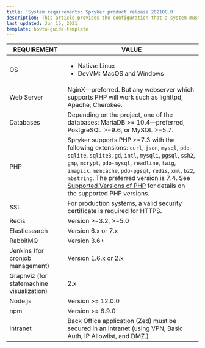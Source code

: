 ```yaml
---
title: 'System requirements: Spryker product release 202108.0'
description: This article provides the configuration that a system must have in order for the Spryker project to run smoothly and efficiently.
last_updated: Jun 16, 2021
template: howto-guide-template
---
```

| REQUIREMENT                               | VALUE                                                                                                                                                                                                                                                                                                                                                                                                                                                             |
|-------------------------------------------|-------------------------------------------------------------------------------------------------------------------------------------------------------------------------------------------------------------------------------------------------------------------------------------------------------------------------------------------------------------------------------------------------------------------------------------------------------------------|
| OS                                        | <ul><li>Native: Linux</li><li>DevVM: MacOS and Windows</li></ul>                                                                                                                                                                                                                                                                                                                                                                                                  |
| Web Server                                | NginX—preferred. But any webserver which supports PHP will work such as lighttpd, Apache, Cherokee.                                                                                                                                                                                                                                                                                                                                                               |
| Databases                                 | Depending on the project, one of the databases: MariaDB >= 10.4—preferred, PostgreSQL >=9.6, or MySQL >=5.7.                                                                                                                                                                                                                                                                                                                                                      |
| PHP                                       | Spryker supports PHP >=7.3 with the following extensions: `curl`, `json`, `mysql`, `pdo-sqlite`, `sqlite3`, `gd`, `intl`, `mysqli`, `pgsql`, `ssh2`, `gmp`, `mcrypt`, `pdo-mysql`, `readline`, `twig`, `imagick`, `memcache`, `pdo-pgsql`, `redis`, `xml`, `bz2`, `mbstring`. The preferred version is 7.4. See [Supported Versions of PHP](/docs/scos/user/intro-to-spryker/whats-new/supported-versions-of-php.html) for details on the supported PHP versions. |
| SSL                                       | For production systems, a valid security certificate is required for HTTPS.                                                                                                                                                                                                                                                                                                                                                                                       |
| Redis                                     | Version >=3.2, >=5.0                                                                                                                                                                                                                                                                                                                                                                                                                                              |
| Elasticsearch                             | Version 6.x or 7.x                                                                                                                                                                                                                                                                                                                                                                                                                                                |
| RabbitMQ                                  | Version 3.6+                                                                                                                                                                                                                                                                                                                                                                                                                                                      |
| Jenkins (for cronjob management)          | Version 1.6.x or 2.x                                                                                                                                                                                                                                                                                                                                                                                                                                              |
| Graphviz (for statemachine visualization) | 2.x                                                                                                                                                                                                                                                                                                                                                                                                                                                               |
| Node.js                                   | Version >= 12.0.0                                                                                                                                                                                                                                                                                                                                                                                                                                                 |
| npm                                       | Version >= 6.9.0                                                                                                                                                                                                                                                                                                                                                                                                                                                  |
| Intranet                                  | Back Office application (Zed) must be secured in an Intranet (using VPN, Basic Auth, IP Allowlist, and DMZ.)                                                                                                                                                                                                                                                                                                                                                      |
